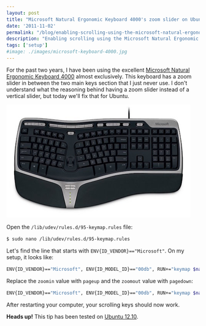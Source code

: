 ```yaml
---
layout: post
title: "Microsoft Natural Ergonomic Keyboard 4000's zoom slider on Ubuntu 12.10"
date: '2011-11-02'
permalink: "/blog/enabling-scrolling-using-the-microsoft-natural-ergonomic-keyboard-4000s-zoom-slider-on-ubuntu-1210/"
description: "Enabling scrolling using the Microsoft Natural Ergonomic Keyboard 4000's zoom slider on Ubuntu 12.10"
tags: ['setup']
#image: ./images/microsoft-keyboard-4000.jpg
---
```


For the past two years, I have been using the excellent [Microsoft Natural Ergonomic Keyboard 4000](https://www.amazon.com/Microsoft-Natural-Ergonomic-Keyboard-4000/dp/B000A6PPOK) almost exclusively. This keyboard has a zoom slider in between the two main keys section that I just never use. I don't understand what the reasoning behind having a zoom slider instead of a vertical slider, but today we'll fix that for Ubuntu.

![Microsoft Natural Ergonomic Keyboard 4000](/public/images/blog/2011-11-02/microsoft-keyboard-4000.jpg)

Open the `/lib/udev/rules.d/95-keymap.rules` file:

```bash
$ sudo nano /lib/udev/rules.d/95-keymap.rules
```

Let's find the line that starts with `ENV{ID_VENDOR}=="Microsoft"`. On my setup, it looks like:

```bash
ENV{ID_VENDOR}=="Microsoft", ENV{ID_MODEL_ID}=="00db", RUN+="keymap $name 0xc022d zoomin 0xc022e zoomout"
```

Replace the `zoomin` value with `pageup` and the `zoomout` value with `pagedown`:

```bash
ENV{ID_VENDOR}=="Microsoft", ENV{ID_MODEL_ID}=="00db", RUN+="keymap $name 0xc022d pageup 0xc022e pagedown"
```

After restarting your computer, your scrolling keys should now work.

**Heads up!** This tip has been tested on [Ubuntu 12.10](https://en.wikipedia.org/wiki/List_of_Ubuntu_releases#Ubuntu_12.10_.28Quantal_Quetzal.29).
